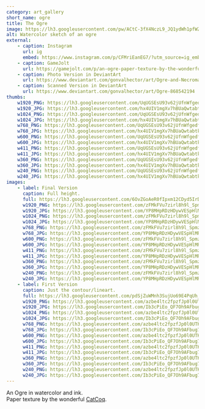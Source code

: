 ```yaml
---
category: art_gallery
short_name: ogre
title: The Ogre
image: https://lh3.googleusercontent.com/pw/ACtC-3fX4NczL9_JQ1ydWh1pfWZi9DgQnouqGWLLCyWLbvSxC-0TsqnpcDf9wxI0wYjsCmWrw6SsLTpxPSp9iLBTtXV6U5wu_WYrvJatmEd3zdP5bfnKVHxuvMX-nvn-R9zL7rHL3e_06rXpSV7uh9G14GHa=w1200-h630-no?authuser=0
alt: Watercolor sketch of an ogre
external:
    - caption: Instagram
      url: ig
      embed: https://www.instagram.com/p/CFMriEanEG7/?utm_source=ig_embed&amp;utm_campaign=loading
    - caption: GameJolt
      url: https://gamejolt.com/p/an-ogre-paper-texture-by-the-wonderful-catcoq-ydyih9zm
    - caption: Photo Version in DeviantArt
      url: https://www.deviantart.com/gonvalhector/art/Ogre-and-Necromancer-868648254
    - caption: Scanned Version in DeviantArt
      url: https://www.deviantart.com/gonvalhector/art/Ogre-868542194
thumbs:
    w1920_PNG: https://lh3.googleusercontent.com/UqUGSEsU93v62jUfnWfgedfh7Q2Ig4sd-pVPYkWEkuQp4oX7YoFZQXOFdmvGc9pYMuJlDrhwzDMyjrDONYbEK1oXPpPHjD5d0Hfi0vkNkdXBXmshGVaRbulr8KrPfYTzg_vBBzAUaw=w355
    w1920_JPG: https://lh3.googleusercontent.com/hx4UIV1mgXv7hBUaQwtabtk6PvBQ0iVzb3nkYVbydG2Z-z9ueKeOFgBIhTG1HfqVNVJT-VLL55VYtItULTbzAl0ztInr3eKpFSk7y_gCIVf6LbpthoBqIwGSCc8eYgBZG19GeYZtsQ=w355
    w1024_PNG: https://lh3.googleusercontent.com/UqUGSEsU93v62jUfnWfgedfh7Q2Ig4sd-pVPYkWEkuQp4oX7YoFZQXOFdmvGc9pYMuJlDrhwzDMyjrDONYbEK1oXPpPHjD5d0Hfi0vkNkdXBXmshGVaRbulr8KrPfYTzg_vBBzAUaw=w284
    w1024_JPG: https://lh3.googleusercontent.com/hx4UIV1mgXv7hBUaQwtabtk6PvBQ0iVzb3nkYVbydG2Z-z9ueKeOFgBIhTG1HfqVNVJT-VLL55VYtItULTbzAl0ztInr3eKpFSk7y_gCIVf6LbpthoBqIwGSCc8eYgBZG19GeYZtsQ=w284
    w768_PNG: https://lh3.googleusercontent.com/UqUGSEsU93v62jUfnWfgedfh7Q2Ig4sd-pVPYkWEkuQp4oX7YoFZQXOFdmvGc9pYMuJlDrhwzDMyjrDONYbEK1oXPpPHjD5d0Hfi0vkNkdXBXmshGVaRbulr8KrPfYTzg_vBBzAUaw=w213
    w768_JPG: https://lh3.googleusercontent.com/hx4UIV1mgXv7hBUaQwtabtk6PvBQ0iVzb3nkYVbydG2Z-z9ueKeOFgBIhTG1HfqVNVJT-VLL55VYtItULTbzAl0ztInr3eKpFSk7y_gCIVf6LbpthoBqIwGSCc8eYgBZG19GeYZtsQ=w213
    w600_PNG: https://lh3.googleusercontent.com/UqUGSEsU93v62jUfnWfgedfh7Q2Ig4sd-pVPYkWEkuQp4oX7YoFZQXOFdmvGc9pYMuJlDrhwzDMyjrDONYbEK1oXPpPHjD5d0Hfi0vkNkdXBXmshGVaRbulr8KrPfYTzg_vBBzAUaw=w166
    w600_JPG: https://lh3.googleusercontent.com/hx4UIV1mgXv7hBUaQwtabtk6PvBQ0iVzb3nkYVbydG2Z-z9ueKeOFgBIhTG1HfqVNVJT-VLL55VYtItULTbzAl0ztInr3eKpFSk7y_gCIVf6LbpthoBqIwGSCc8eYgBZG19GeYZtsQ=w166
    w411_PNG: https://lh3.googleusercontent.com/UqUGSEsU93v62jUfnWfgedfh7Q2Ig4sd-pVPYkWEkuQp4oX7YoFZQXOFdmvGc9pYMuJlDrhwzDMyjrDONYbEK1oXPpPHjD5d0Hfi0vkNkdXBXmshGVaRbulr8KrPfYTzg_vBBzAUaw=w114
    w411_JPG: https://lh3.googleusercontent.com/hx4UIV1mgXv7hBUaQwtabtk6PvBQ0iVzb3nkYVbydG2Z-z9ueKeOFgBIhTG1HfqVNVJT-VLL55VYtItULTbzAl0ztInr3eKpFSk7y_gCIVf6LbpthoBqIwGSCc8eYgBZG19GeYZtsQ=w114
    w360_PNG: https://lh3.googleusercontent.com/UqUGSEsU93v62jUfnWfgedfh7Q2Ig4sd-pVPYkWEkuQp4oX7YoFZQXOFdmvGc9pYMuJlDrhwzDMyjrDONYbEK1oXPpPHjD5d0Hfi0vkNkdXBXmshGVaRbulr8KrPfYTzg_vBBzAUaw=w100
    w360_JPG: https://lh3.googleusercontent.com/hx4UIV1mgXv7hBUaQwtabtk6PvBQ0iVzb3nkYVbydG2Z-z9ueKeOFgBIhTG1HfqVNVJT-VLL55VYtItULTbzAl0ztInr3eKpFSk7y_gCIVf6LbpthoBqIwGSCc8eYgBZG19GeYZtsQ=w100
    w240_PNG: https://lh3.googleusercontent.com/UqUGSEsU93v62jUfnWfgedfh7Q2Ig4sd-pVPYkWEkuQp4oX7YoFZQXOFdmvGc9pYMuJlDrhwzDMyjrDONYbEK1oXPpPHjD5d0Hfi0vkNkdXBXmshGVaRbulr8KrPfYTzg_vBBzAUaw=w66
    w240_JPG: https://lh3.googleusercontent.com/hx4UIV1mgXv7hBUaQwtabtk6PvBQ0iVzb3nkYVbydG2Z-z9ueKeOFgBIhTG1HfqVNVJT-VLL55VYtItULTbzAl0ztInr3eKpFSk7y_gCIVf6LbpthoBqIwGSCc8eYgBZG19GeYZtsQ=w66
images:
    - label: Final Version
      caption: Full height.
      full: https://lh3.googleusercontent.com/6OvZGoAeR0fIpxm12CDyd5IrDVVdXaurNLN6geIkStypA1RELscDrUKvNWA5DxTFGYU8UGg9Ecx2oABuw5WvWU4NKNL37tW52mHlUcEZRONoZf2QznLoG7GRgmOOcAdzq1hESEizBg=w1080-h1080
      w1920_PNG: https://lh3.googleusercontent.com/zFMkFVu7zirl8h9l_SpmzavkgWGeIq8RW2pkZ0upVr2cc7qhJIe9lc0JevkQuOBNGzyYtCbJ9DGreuP4H7OlRvc1yNH1PLtSVWvDi5VfShWQi_I6m-AQ8G-fBq5zwjK1T2agDBS9nw=w850
      w1920_JPG: https://lh3.googleusercontent.com/YP8MHpRDzHDywVESpHlMRRIj6zzmmwRpYOmcKsaMsHjpxeHykdZejFc-dy4JDoYt72o2LRQteni24msb78IYQdyU2ClTNOs1hE9DLNBUH7LLZCqdMU0IM8Pn-6g2_TV_3Zkv6-qnxw=w850
      w1024_PNG: https://lh3.googleusercontent.com/zFMkFVu7zirl8h9l_SpmzavkgWGeIq8RW2pkZ0upVr2cc7qhJIe9lc0JevkQuOBNGzyYtCbJ9DGreuP4H7OlRvc1yNH1PLtSVWvDi5VfShWQi_I6m-AQ8G-fBq5zwjK1T2agDBS9nw=w711
      w1024_JPG: https://lh3.googleusercontent.com/YP8MHpRDzHDywVESpHlMRRIj6zzmmwRpYOmcKsaMsHjpxeHykdZejFc-dy4JDoYt72o2LRQteni24msb78IYQdyU2ClTNOs1hE9DLNBUH7LLZCqdMU0IM8Pn-6g2_TV_3Zkv6-qnxw=w711
      w768_PNG: https://lh3.googleusercontent.com/zFMkFVu7zirl8h9l_SpmzavkgWGeIq8RW2pkZ0upVr2cc7qhJIe9lc0JevkQuOBNGzyYtCbJ9DGreuP4H7OlRvc1yNH1PLtSVWvDi5VfShWQi_I6m-AQ8G-fBq5zwjK1T2agDBS9nw=w533
      w768_JPG: https://lh3.googleusercontent.com/YP8MHpRDzHDywVESpHlMRRIj6zzmmwRpYOmcKsaMsHjpxeHykdZejFc-dy4JDoYt72o2LRQteni24msb78IYQdyU2ClTNOs1hE9DLNBUH7LLZCqdMU0IM8Pn-6g2_TV_3Zkv6-qnxw=w533
      w600_PNG: https://lh3.googleusercontent.com/zFMkFVu7zirl8h9l_SpmzavkgWGeIq8RW2pkZ0upVr2cc7qhJIe9lc0JevkQuOBNGzyYtCbJ9DGreuP4H7OlRvc1yNH1PLtSVWvDi5VfShWQi_I6m-AQ8G-fBq5zwjK1T2agDBS9nw=w416
      w600_JPG: https://lh3.googleusercontent.com/YP8MHpRDzHDywVESpHlMRRIj6zzmmwRpYOmcKsaMsHjpxeHykdZejFc-dy4JDoYt72o2LRQteni24msb78IYQdyU2ClTNOs1hE9DLNBUH7LLZCqdMU0IM8Pn-6g2_TV_3Zkv6-qnxw=w416
      w411_PNG: https://lh3.googleusercontent.com/zFMkFVu7zirl8h9l_SpmzavkgWGeIq8RW2pkZ0upVr2cc7qhJIe9lc0JevkQuOBNGzyYtCbJ9DGreuP4H7OlRvc1yNH1PLtSVWvDi5VfShWQi_I6m-AQ8G-fBq5zwjK1T2agDBS9nw=w285
      w411_JPG: https://lh3.googleusercontent.com/YP8MHpRDzHDywVESpHlMRRIj6zzmmwRpYOmcKsaMsHjpxeHykdZejFc-dy4JDoYt72o2LRQteni24msb78IYQdyU2ClTNOs1hE9DLNBUH7LLZCqdMU0IM8Pn-6g2_TV_3Zkv6-qnxw=w285
      w360_PNG: https://lh3.googleusercontent.com/zFMkFVu7zirl8h9l_SpmzavkgWGeIq8RW2pkZ0upVr2cc7qhJIe9lc0JevkQuOBNGzyYtCbJ9DGreuP4H7OlRvc1yNH1PLtSVWvDi5VfShWQi_I6m-AQ8G-fBq5zwjK1T2agDBS9nw=w250
      w360_JPG: https://lh3.googleusercontent.com/YP8MHpRDzHDywVESpHlMRRIj6zzmmwRpYOmcKsaMsHjpxeHykdZejFc-dy4JDoYt72o2LRQteni24msb78IYQdyU2ClTNOs1hE9DLNBUH7LLZCqdMU0IM8Pn-6g2_TV_3Zkv6-qnxw=w250
      w240_PNG: https://lh3.googleusercontent.com/zFMkFVu7zirl8h9l_SpmzavkgWGeIq8RW2pkZ0upVr2cc7qhJIe9lc0JevkQuOBNGzyYtCbJ9DGreuP4H7OlRvc1yNH1PLtSVWvDi5VfShWQi_I6m-AQ8G-fBq5zwjK1T2agDBS9nw=w166
      w240_JPG: https://lh3.googleusercontent.com/YP8MHpRDzHDywVESpHlMRRIj6zzmmwRpYOmcKsaMsHjpxeHykdZejFc-dy4JDoYt72o2LRQteni24msb78IYQdyU2ClTNOs1hE9DLNBUH7LLZCqdMU0IM8Pn-6g2_TV_3Zkv6-qnxw=w166
    - label: First Version
      caption: Just the contour/lineart.
      full: https://lh3.googleusercontent.com/pdSjZuWMnh3SujUo69E4PqUh_XtAd3ZF0-BQq9EzeFIacFRPiwML4Rt-xD2eHpYFX5hiNHTupm7w7Mq-ZwSkZ22Lfymq_mjzJwe9ztqG8b1rNvI9mqw3TYx8ug1tT_3xDqQ7mxPHUg=w1080-h1080
      w1920_PNG: https://lh3.googleusercontent.com/azbe4ltc2fpzfJp0l0UTKLAkBm4NWVm7mvDWQylQeu031u-83UunQozmXzbaFN63tq8SMlgQDtd7q4glq5khp7--WQWNrpSxy6c4rZKt4Y7PWX_lcHmWH9x4grb7IGL94Jlu4GPWFQ=w850
      w1920_JPG: https://lh3.googleusercontent.com/Ib3cPiEo_QF7Oh9AFbug7sK0rb1QDX9sHlx4pU0hVk5L9x2R0OWVPCSeVxMncDio-5oPq8W6QOiX1R12wcZDN6O2v9TPHNvJ-0F3rpOvmXoX1-4HLq2kjKEYvxKoMj1tEAe-UzB1Mw=w850
      w1024_PNG: https://lh3.googleusercontent.com/azbe4ltc2fpzfJp0l0UTKLAkBm4NWVm7mvDWQylQeu031u-83UunQozmXzbaFN63tq8SMlgQDtd7q4glq5khp7--WQWNrpSxy6c4rZKt4Y7PWX_lcHmWH9x4grb7IGL94Jlu4GPWFQ=w711
      w1024_JPG: https://lh3.googleusercontent.com/Ib3cPiEo_QF7Oh9AFbug7sK0rb1QDX9sHlx4pU0hVk5L9x2R0OWVPCSeVxMncDio-5oPq8W6QOiX1R12wcZDN6O2v9TPHNvJ-0F3rpOvmXoX1-4HLq2kjKEYvxKoMj1tEAe-UzB1Mw=w711
      w768_PNG: https://lh3.googleusercontent.com/azbe4ltc2fpzfJp0l0UTKLAkBm4NWVm7mvDWQylQeu031u-83UunQozmXzbaFN63tq8SMlgQDtd7q4glq5khp7--WQWNrpSxy6c4rZKt4Y7PWX_lcHmWH9x4grb7IGL94Jlu4GPWFQ=w533
      w768_JPG: https://lh3.googleusercontent.com/Ib3cPiEo_QF7Oh9AFbug7sK0rb1QDX9sHlx4pU0hVk5L9x2R0OWVPCSeVxMncDio-5oPq8W6QOiX1R12wcZDN6O2v9TPHNvJ-0F3rpOvmXoX1-4HLq2kjKEYvxKoMj1tEAe-UzB1Mw=w533
      w600_PNG: https://lh3.googleusercontent.com/azbe4ltc2fpzfJp0l0UTKLAkBm4NWVm7mvDWQylQeu031u-83UunQozmXzbaFN63tq8SMlgQDtd7q4glq5khp7--WQWNrpSxy6c4rZKt4Y7PWX_lcHmWH9x4grb7IGL94Jlu4GPWFQ=w416
      w600_JPG: https://lh3.googleusercontent.com/Ib3cPiEo_QF7Oh9AFbug7sK0rb1QDX9sHlx4pU0hVk5L9x2R0OWVPCSeVxMncDio-5oPq8W6QOiX1R12wcZDN6O2v9TPHNvJ-0F3rpOvmXoX1-4HLq2kjKEYvxKoMj1tEAe-UzB1Mw=w416
      w411_PNG: https://lh3.googleusercontent.com/azbe4ltc2fpzfJp0l0UTKLAkBm4NWVm7mvDWQylQeu031u-83UunQozmXzbaFN63tq8SMlgQDtd7q4glq5khp7--WQWNrpSxy6c4rZKt4Y7PWX_lcHmWH9x4grb7IGL94Jlu4GPWFQ=w285
      w411_JPG: https://lh3.googleusercontent.com/Ib3cPiEo_QF7Oh9AFbug7sK0rb1QDX9sHlx4pU0hVk5L9x2R0OWVPCSeVxMncDio-5oPq8W6QOiX1R12wcZDN6O2v9TPHNvJ-0F3rpOvmXoX1-4HLq2kjKEYvxKoMj1tEAe-UzB1Mw=w285
      w360_PNG: https://lh3.googleusercontent.com/azbe4ltc2fpzfJp0l0UTKLAkBm4NWVm7mvDWQylQeu031u-83UunQozmXzbaFN63tq8SMlgQDtd7q4glq5khp7--WQWNrpSxy6c4rZKt4Y7PWX_lcHmWH9x4grb7IGL94Jlu4GPWFQ=w250
      w360_JPG: https://lh3.googleusercontent.com/Ib3cPiEo_QF7Oh9AFbug7sK0rb1QDX9sHlx4pU0hVk5L9x2R0OWVPCSeVxMncDio-5oPq8W6QOiX1R12wcZDN6O2v9TPHNvJ-0F3rpOvmXoX1-4HLq2kjKEYvxKoMj1tEAe-UzB1Mw=w250
      w240_PNG: https://lh3.googleusercontent.com/azbe4ltc2fpzfJp0l0UTKLAkBm4NWVm7mvDWQylQeu031u-83UunQozmXzbaFN63tq8SMlgQDtd7q4glq5khp7--WQWNrpSxy6c4rZKt4Y7PWX_lcHmWH9x4grb7IGL94Jlu4GPWFQ=w166
      w240_JPG: https://lh3.googleusercontent.com/Ib3cPiEo_QF7Oh9AFbug7sK0rb1QDX9sHlx4pU0hVk5L9x2R0OWVPCSeVxMncDio-5oPq8W6QOiX1R12wcZDN6O2v9TPHNvJ-0F3rpOvmXoX1-4HLq2kjKEYvxKoMj1tEAe-UzB1Mw=w166
---
```


An Ogre in watercolor and ink.  
Paper texture by the wonderful [CatCoq](https://www.instagram.com/catcoq/).
